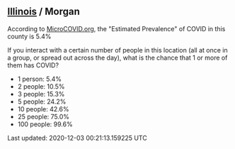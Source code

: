 
## [Illinois](/united-states/illinois) / Morgan

According to [MicroCOVID.org](http://microcovid.org),
the "Estimated Prevalence" of COVID in this county is 5.4%

If you interact with a certain number of people in this location
(all at once in a group, or spread out across the day), what is the chance that
1 or more of them has COVID?

- 1 person: 5.4%
- 2 people: 10.5%
- 3 people: 15.3%
- 5 people: 24.2%
- 10 people: 42.6%
- 25 people: 75.0%
- 100 people: 99.6%

Last updated: 2020-12-03 00:21:13.159225 UTC
